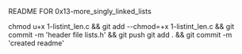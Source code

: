 README FOR 0x13-more_singly_linked_lists

chmod u+x 1-listint_len.c && git add --chmod=+x 1-listint_len.c && git commit -m 'header file lists.h' && git push
git add . && git commit -m 'created readme'